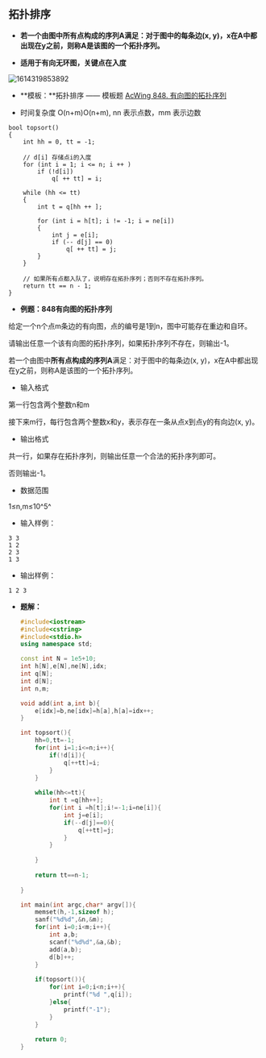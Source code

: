 ## 拓扑排序

-  **若一个由图中所有点构成的序列A满足：对于图中的每条边(x, y)，x在A中都出现在y之前，则称A是该图的一个拓扑序列。** 

- **适用于有向无环图，关键点在入度**

![1614319853892](C:\Users\Mr.Yang\AppData\Roaming\Typora\typora-user-images\1614319853892.png)

- **模板：**拓扑排序 —— 模板题 [AcWing 848. 有向图的拓扑序列](https://www.acwing.com/problem/content/850/)

-  时间复杂度 O(n+m)O(n+m), nn 表示点数，mm 表示边数

```
bool topsort()
{
    int hh = 0, tt = -1;

    // d[i] 存储点i的入度
    for (int i = 1; i <= n; i ++ )
        if (!d[i])
            q[ ++ tt] = i;

    while (hh <= tt)
    {
        int t = q[hh ++ ];

        for (int i = h[t]; i != -1; i = ne[i])
        {
            int j = e[i];
            if (-- d[j] == 0)
                q[ ++ tt] = j;
        }
    }

    // 如果所有点都入队了，说明存在拓扑序列；否则不存在拓扑序列。
    return tt == n - 1;
}
```

- **例题：848有向图的拓扑序列**

给定一个n个点m条边的有向图，点的编号是1到n，图中可能存在重边和自环。

请输出任意一个该有向图的拓扑序列，如果拓扑序列不存在，则输出-1。

若一个由图中**所有点构成的序列A**满足：对于图中的每条边(x, y)，x在A中都出现在y之前，则称A是该图的一个拓扑序列。

- 输入格式

第一行包含两个整数n和m

接下来m行，每行包含两个整数x和y，表示存在一条从点x到点y的有向边(x, y)。

- 输出格式

共一行，如果存在拓扑序列，则输出任意一个合法的拓扑序列即可。

否则输出-1。

- 数据范围

1≤n,m≤10^5^

-  输入样例：

```
3 3
1 2
2 3
1 3
```

-  输出样例：

```
1 2 3
```

- **题解：**

  ```c++
  #include<iostream>
  #include<cstring>
  #include<stdio.h>
  using namespace std;
  
  const int N = 1e5+10;
  int h[N],e[N],ne[N],idx;
  int q[N];
  int d[N];
  int n,m;
  
  void add(int a,int b){
      e[idx]=b,ne[idx]=h[a],h[a]=idx++;
  }
  
  int topsort(){
      hh=0,tt=-1;
      for(int i=1;i<=n;i++){
          if(!d[i]){
              q[++tt]=i;
          }
      }
      
      while(hh<=tt){
          int t =q[hh++];
          for(int i =h[t];i!=-1;i=ne[i]){
              int j=e[i];
              if(--d[j]==0){
                  q[++tt]=j;
              }
          }
          
      }
      
      return tt==n-1;
      
  }
  
  int main(int argc,char* argv[]){
      memset(h,-1,sizeof h);
      sanf("%d%d",&n,&m);
      for(int i=0;i<m;i++){
          int a,b;
          scanf("%d%d",&a,&b);
          add(a,b);
          d[b]++;
      }
      
      if(topsort()){
          for(int i=0;i<n;i++){
              printf("%d ",q[i]);
          }else{
              printf("-1");
          }
      }
      
      return 0;
  }
  ```
  
  